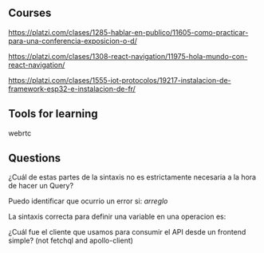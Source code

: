 ## Courses

https://platzi.com/clases/1285-hablar-en-publico/11605-como-practicar-para-una-conferencia-exposicion-o-d/

https://platzi.com/clases/1308-react-navigation/11975-hola-mundo-con-react-navigation/

https://platzi.com/clases/1555-iot-protocolos/19217-instalacion-de-framework-esp32-e-instalacion-de-fr/

## Tools for learning

webrtc

## Questions

¿Cuál de estas partes de la sintaxis no es estrictamente necesaria a la hora de hacer un Query?

Puedo identificar que ocurrio un error si: *arreglo*

La sintaxis correcta para definir una variable en una operacion es:

¿Cuál fue el cliente que usamos para consumir el API desde un frontend simple? (not fetchql and apollo-client)
